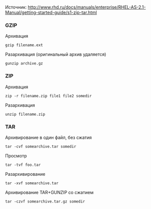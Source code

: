 Источник: http://www.rhd.ru/docs/manuals/enterprise/RHEL-AS-2.1-Manual/getting-started-guide/s1-zip-tar.html

### GZIP

Архивация

```
gzip filename.ext
```

Разархивация (оригинальный архив удаляется)

```
gunzip archive.gz
```

### ZIP

Архивация

```
zip -r filename.zip file1 file2 somedir
```

Разархивация

```
unzip filename.zip
```


### TAR

Архивирование в один файл, без сжатия

```
tar -cvf somearchive.tar somedir
```

Просмотр

```
tar -tvf foo.tar
```

Разархивирование

```
tar -xvf somearchive.tar
```

Архивирование TAR+GUNZIP со сжатием

```
tar -czvf somearchive.tar.gz somedir
```